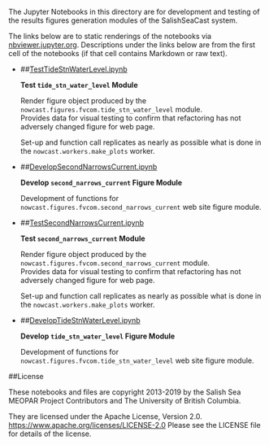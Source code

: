 The Jupyter Notebooks in this directory are for development and testing of
the results figures generation modules of the SalishSeaCast system.

The links below are to static renderings of the notebooks via
[nbviewer.jupyter.org](https://nbviewer.jupyter.org/).
Descriptions under the links below are from the first cell of the notebooks
(if that cell contains Markdown or raw text).

* ##[TestTideStnWaterLevel.ipynb](https://nbviewer.jupyter.org/urls/bitbucket.org/salishsea/salishseanowcast/raw/tip/notebooks/figures/fvcom/publish/TestTideStnWaterLevel.ipynb)  
    
    **Test `tide_stn_water_level` Module**  
      
    Render figure object produced by the `nowcast.figures.fvcom.tide_stn_water_level` module.  
    Provides data for visual testing to confirm that refactoring has not adversely changed figure for web page.  
      
    Set-up and function call replicates as nearly as possible what is done in the `nowcast.workers.make_plots` worker.  

* ##[DevelopSecondNarrowsCurrent.ipynb](https://nbviewer.jupyter.org/urls/bitbucket.org/salishsea/salishseanowcast/raw/tip/notebooks/figures/fvcom/publish/DevelopSecondNarrowsCurrent.ipynb)  
    
    **Develop `second_narrows_current` Figure Module**  
      
    Development of functions for `nowcast.figures.fvcom.second_narrows_current` web site figure module.  

* ##[TestSecondNarrowsCurrent.ipynb](https://nbviewer.jupyter.org/urls/bitbucket.org/salishsea/salishseanowcast/raw/tip/notebooks/figures/fvcom/publish/TestSecondNarrowsCurrent.ipynb)  
    
    **Test `second_narrows_current` Module**  
      
    Render figure object produced by the `nowcast.figures.fvcom.second_narrows_current` module.  
    Provides data for visual testing to confirm that refactoring has not adversely changed figure for web page.  
      
    Set-up and function call replicates as nearly as possible what is done in the `nowcast.workers.make_plots` worker.  

* ##[DevelopTideStnWaterLevel.ipynb](https://nbviewer.jupyter.org/urls/bitbucket.org/salishsea/salishseanowcast/raw/tip/notebooks/figures/fvcom/publish/DevelopTideStnWaterLevel.ipynb)  
    
    **Develop `tide_stn_water_level` Figure Module**  
      
    Development of functions for `nowcast.figures.fvcom.tide_stn_water_level` web site figure module.  


##License

These notebooks and files are copyright 2013-2019
by the Salish Sea MEOPAR Project Contributors
and The University of British Columbia.

They are licensed under the Apache License, Version 2.0.
https://www.apache.org/licenses/LICENSE-2.0
Please see the LICENSE file for details of the license.

